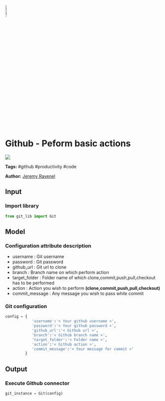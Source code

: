 <img width="10%" alt="Naas" src="https://landen.imgix.net/jtci2pxwjczr/assets/5ice39g4.png?w=160"/>

# Github - Peform basic actions
<a href="https://app.naas.ai/user-redirect/naas/downloader?url=https://raw.githubusercontent.com/jupyter-naas/awesome-notebooks/master/Github/Github_Peform_basic_actions.ipynb" target="_parent"><img src="https://naasai-public.s3.eu-west-3.amazonaws.com/open_in_naas.svg"/></a>

**Tags:** #github #productivity #code

**Author:** [Jeremy Ravenel](https://www.linkedin.com/in/ACoAAAJHE7sB5OxuKHuzguZ9L6lfDHqw--cdnJg/)

## Input

### Import library


```python
from git_lib import Git
```

## Model

### Configuration attribute description
- username : Git username
- password : Git password
- github_url : Git url to clone
- branch : Branch name on which perform action
- target_folder : Folder name of which clone,commit,push,pull,checkout has to be performed
- action : Action you wish to perform **(clone,commit,push,pull,checkout)**
- commit_message : Any message you wish to pass while commit

### Git configuration


```python
config = {
            'username':'< Your github username >',
            'password':'< Your github password >',
            'github_url':'< Github url >',
            'branch':'< Github branch name >',
            'target_folder':'< Folder name >',
            'action':'< Github action >',
            'commit_message':'< Your message for commit >'
         }
```

## Output

### Execute Github connector


```python
git_instance = Git(config)
```
